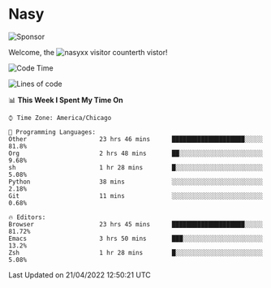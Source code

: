 # Nasy

<!--
<p align="center">
<img height="200" src="https://github-readme-stats.vercel.app/api?username=nasyxx&count_private=true&show_icons=true&theme=dracula&include_all_commits=true"/>
<img height="200" src="https://github-readme-stats.vercel.app/api/top-langs/?username=nasyxx&theme=dracula&hide=html,jupyter+notebook&count_private=true&show_icons=true"/>
</p>

  
----------------
-->

![Sponsor](https://img.shields.io/static/v1.svg?label=Sponsor&message=%E2%9D%A4&logo=GitHub&style=flat&color=pink)
 
Welcome, the ![nasyxx visitor counter](https://count.getloli.com/get/@nasyxx?theme=rule34)th vistor!
 
<!--START_SECTION:waka-->
![Code Time](http://img.shields.io/badge/Code%20Time-2%2C260%20hrs%2045%20mins-blue)

![Lines of code](https://img.shields.io/badge/From%20Hello%20World%20I%27ve%20Written-5%20Million%20lines%20of%20code-blue)

📊 **This Week I Spent My Time On** 

```text
⌚︎ Time Zone: America/Chicago

💬 Programming Languages: 
Other                    23 hrs 46 mins      ████████████████████░░░░░   81.8% 
Org                      2 hrs 48 mins       ██░░░░░░░░░░░░░░░░░░░░░░░   9.68% 
sh                       1 hr 28 mins        █░░░░░░░░░░░░░░░░░░░░░░░░   5.08% 
Python                   38 mins             ░░░░░░░░░░░░░░░░░░░░░░░░░   2.18% 
Git                      11 mins             ░░░░░░░░░░░░░░░░░░░░░░░░░   0.68%

🔥 Editors: 
Browser                  23 hrs 45 mins      ████████████████████░░░░░   81.72% 
Emacs                    3 hrs 50 mins       ███░░░░░░░░░░░░░░░░░░░░░░   13.2% 
Zsh                      1 hr 28 mins        █░░░░░░░░░░░░░░░░░░░░░░░░   5.08%

```


 Last Updated on 21/04/2022 12:50:21 UTC
<!--END_SECTION:waka-->

<!-- ![visitors](https://visitor-badge.laobi.icu/badge?page_id=nasyxx.nasyxx) -->
